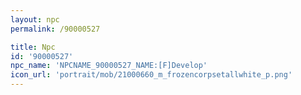 ```yaml
---
layout: npc
permalink: /90000527

title: Npc
id: '90000527'
npc_name: 'NPCNAME_90000527_NAME:[F]Develop'
icon_url: 'portrait/mob/21000660_m_frozencorpsetallwhite_p.png'
---
```

